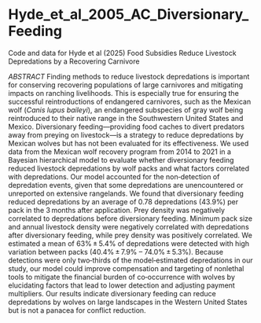 # Hyde_et_al_2005_AC_Diversionary_Feeding
Code and data for Hyde et al (2025) Food Subsidies Reduce Livestock Depredations by a Recovering Carnivore

*ABSTRACT*
Finding methods to reduce livestock depredations is important for conserving recovering populations of large carnivores and mitigating impacts on ranching livelihoods. This is especially true for ensuring the successful reintroductions of endangered carnivores, such as the Mexican wolf (*Canis lupus baileyi*), an endangered subspecies of gray wolf being reintroduced to their native range in the Southwestern United States and Mexico. Diversionary feeding—providing food caches to divert predators away from preying on livestock—is a strategy to reduce depredations by Mexican wolves but has not been evaluated for its effectiveness. We used data from the Mexican wolf recovery program from 2014 to 2021 in a Bayesian hierarchical model to evaluate whether diversionary feeding reduced livestock depredations by wolf packs and what factors correlated with depredations. Our model accounted for the non‐detection of depredation events, given that some depredations are unencountered or unreported on extensive rangelands. We found that diversionary feeding reduced depredations by an average of 0.78 depredations (43.9%) per pack in the 3 months after application. Prey density was negatively correlated to depredations before diversionary feeding. Minimum pack size and annual livestock density were negatively correlated with depredations after diversionary feeding, while prey density was positively correlated. We estimated a mean of 63% ± 5.4% of depredations were detected with high variation between packs (40.4% ± 7.9% – 74.0% ± 5.3%). Because detections were only two‐thirds of the model‐estimated depredations in our study, our model could improve compensation and targeting of nonlethal tools to mitigate the financial burden of co‐occurrence with wolves by elucidating factors that lead to lower detection and adjusting payment multipliers. Our results indicate diversionary feeding can reduce depredations by wolves on large landscapes in the Western United States but is not a panacea for conflict reduction.

